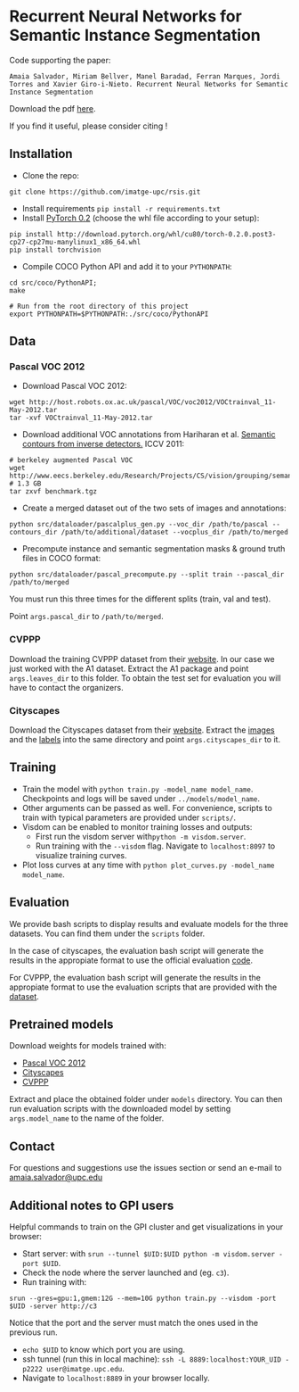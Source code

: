 # Recurrent Neural Networks for Semantic Instance Segmentation

Code supporting the paper:

```Amaia Salvador, Miriam Bellver, Manel Baradad, Ferran Marques, Jordi Torres and Xavier Giro-i-Nieto. Recurrent Neural Networks for Semantic Instance Segmentation```

Download the pdf [here](https://github.com/imatge-upc/rsis/raw/gh-pages/assets/rsis.pdf).

If you find it useful, please consider citing !

## Installation
- Clone the repo:

```shell
git clone https://github.com/imatge-upc/rsis.git
```

- Install requirements ```pip install -r requirements.txt``` 
- Install [PyTorch 0.2](http://pytorch.org/) (choose the whl file according to your setup):

```shell
pip install http://download.pytorch.org/whl/cu80/torch-0.2.0.post3-cp27-cp27mu-manylinux1_x86_64.whl  
pip install torchvision
```

- Compile COCO Python API and add it to your ```PYTHONPATH```:

```shell
cd src/coco/PythonAPI;
make
```

```shell
# Run from the root directory of this project
export PYTHONPATH=$PYTHONPATH:./src/coco/PythonAPI
```

## Data

### Pascal VOC 2012

- Download Pascal VOC 2012:

```shell
wget http://host.robots.ox.ac.uk/pascal/VOC/voc2012/VOCtrainval_11-May-2012.tar
tar -xvf VOCtrainval_11-May-2012.tar
```
- Download additional VOC annotations from Hariharan et al. [Semantic contours from inverse detectors.](http://home.bharathh.info/pubs/pdfs/BharathICCV2011.pdf) ICCV 2011:

```shell
# berkeley augmented Pascal VOC
wget http://www.eecs.berkeley.edu/Research/Projects/CS/vision/grouping/semantic_contours/benchmark.tgz # 1.3 GB
tar zxvf benchmark.tgz
```

- Create a merged dataset out of the two sets of images and annotations: 
```
python src/dataloader/pascalplus_gen.py --voc_dir /path/to/pascal --contours_dir /path/to/additional/dataset --vocplus_dir /path/to/merged
```
- Precompute instance and semantic segmentation masks & ground truth files in COCO format:

```
python src/dataloader/pascal_precompute.py --split train --pascal_dir /path/to/merged
``` 

You must run this three times for the different splits (train, val and test).

Point ```args.pascal_dir``` to ```/path/to/merged```.

### CVPPP

Download the training CVPPP dataset from their [website](https://www.plant-phenotyping.org/datasets-download). In our case we just worked with the A1 dataset. Extract the A1 package and point ```args.leaves_dir``` to this folder.  To obtain the test set for evaluation you will have to contact the organizers.

### Cityscapes

Download the Cityscapes dataset from their [website](https://www.cityscapes-dataset.com/downloads/). Extract the [images](https://www.cityscapes-dataset.com/file-handling/?packageID=3) and the [labels](https://www.cityscapes-dataset.com/file-handling/?packageID=1) into the same directory and point ```args.cityscapes_dir``` to it.


## Training

- Train the model with ```python train.py -model_name model_name```. Checkpoints and logs will be saved under ```../models/model_name```. 
- Other arguments can be passed as well. For convenience, scripts to train with typical parameters are provided under ```scripts/```.
- Visdom can be enabled to monitor training losses and outputs:
	- First run the visdom server with```python -m visdom.server```.
	- Run training with the ```--visdom``` flag. Navigate to ```localhost:8097``` to visualize training curves.
- Plot loss curves at any time with ```python plot_curves.py -model_name model_name```.

## Evaluation

We provide bash scripts to display results and evaluate models for the three datasets. You can find them under the ```scripts``` folder.

In the case of cityscapes, the evaluation bash script will generate the results in the appropiate format to use the official evaluation [code](https://github.com/mcordts/cityscapesScripts). 

For CVPPP, the evaluation bash script will generate the results in the appropiate format to use the evaluation scripts that are provided with the [dataset](https://www.plant-phenotyping.org/datasets-download).

## Pretrained models

Download weights for models trained with:

- [Pascal VOC 2012](https://mega.nz/#!988QkDZS!3Mnn_A3XnhynEfsfPGKDUAPRmAMtFqyIf_0xrxU0obU)
- [Cityscapes](https://mega.nz/#!UhEESZ4a!UByeXh91wncbmJu-UaKJgpoZF5_KkuWEveTRxaKIxAE)
- [CVPPP](https://mega.nz/#!F5lBgJSD!DzOzaq6NBWPgLzVgPD1n9AmMmfNNmXLs0FguSUOhmO0)

Extract and place the obtained folder under ```models``` directory. 
You can then run evaluation scripts with the downloaded model by setting ```args.model_name``` to the name of the folder.

## Contact

For questions and suggestions use the issues section or send an e-mail to amaia.salvador@upc.edu

## Additional notes to GPI users	

Helpful commands to train on the GPI cluster and get visualizations in your browser:

- Start server: with ```srun --tunnel $UID:$UID python -m visdom.server -port $UID```. 
- Check the node where the server launched and (eg. ```c3```).
- Run training with: 
```
srun --gres=gpu:1,gmem:12G --mem=10G python train.py --visdom -port $UID -server http://c3
``` 
  Notice that the port and the server must match the ones used in the previous run.
- ```echo $UID``` to know which port you are using.
- ssh tunnel (run this in local machine): ```ssh -L 8889:localhost:YOUR_UID -p2222 user@imatge.upc.edu```.
- Navigate to ```localhost:8889``` in your browser locally.
